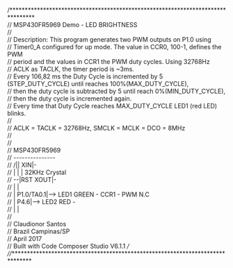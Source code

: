 /********************************************************************************<br/>
//  MSP430FR5969 Demo - LED BRIGHTNESS<br/>
//<br/>
//  Description: This program generates two PWM outputs on P1.0 using<br/>
//  Timer0_A configured for up mode. The value in CCR0, 100-1, defines the PWM<br/>
//  period and the values in CCR1 the PWM duty cycles. Using 32768Hz<br/>
//  ACLK as TACLK, the timer period is ~3ms.<br/>
//  Every 106,82 ms the Duty Cycle is incremented by 5 (STEP_DUTY_CYCLE) until reaches 100%(MAX_DUTY_CYCLE),<br/>
//  then the duty cycle is subtracted by 5 until reach 0%(MIN_DUTY_CYCLE),<br/>
//  then the duty cycle is incremented again.<br/>
//	Every time that Duty Cycle reaches MAX_DUTY_CYCLE LED1 (red LED)  blinks.<br/>
//<br/>
//  ACLK = TACLK = 32768Hz, SMCLK = MCLK = DCO = 8MHz<br/>
//<br/>
//<br/>
//          MSP430FR5969<br/>
//         ---------------<br/>
//     /|\|            XIN|-<br/>
//      | |               |  32KHz Crystal<br/>
//      --|RST        XOUT|-<br/>
//        |               |<br/>
//        |     P1.0/TA0.1|--> LED1 GREEN 	- CCR1 - PWM N.C<br/>
//        |     	  P4.6|--> LED2 RED		-<br/>
//        |               |<br/>
//<br/>
//   Claudionor Santos<br/>
//   Brazil   Campinas/SP<br/>
//   April 2017<br/>
//   Built with Code Composer Studio V6.1.1 */<br/>
//*******************************************************************************<br/>